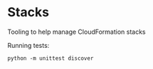 # Stacks

Tooling to help manage CloudFormation stacks

Running tests:

    python -m unittest discover 
